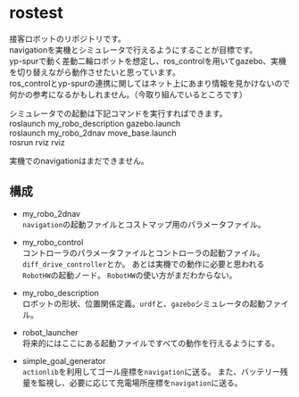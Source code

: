 # rostest
接客ロボットのリポジトリです。  
navigationを実機とシミュレータで行えるようにすることが目標です。  
yp-spurで動く差動二輪ロボットを想定し、ros_controlを用いてgazebo、実機を切り替えながら動作させたいと思っています。  
ros_controlとyp-spurの連携に関してはネット上にあまり情報を見かけないので何かの参考になるかもしれません。（今取り組んでいるところです）  
 
シミュレータでの起動は下記コマンドを実行すればできます。  
roslaunch my_robo_description gazebo.launch  
roslaunch my_robo_2dnav move_base.launch  
rosrun rviz rviz  

実機でのnavigationはまだできません。  

## 構成

* my_robo_2dnav  
  `navigation`の起動ファイルとコストマップ用のパラメータファイル。

* my_robo_control  
  コントローラのパラメータファイルとコントローラの起動ファイル。`diff_drive_controller`とか。
  あとは実機での動作に必要と思われる`RobotHW`の起動ノード。
  `RobotHW`の使い方がまだわからない。
  
* my_robo_description  
  ロボットの形状、位置関係定義。`urdf`と、`gazebo`シミュレータの起動ファイル。
  
* robot_launcher  
  将来的にはここにある起動ファイルですべての動作を行えるようにする。
  
* simple_goal_generator  
  `actionlib`を利用してゴール座標を`navigation`に送る。
  また、バッテリー残量を監視し、必要に応じて充電場所座標を`navigation`に送る。

